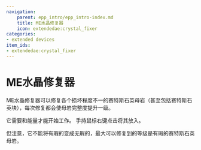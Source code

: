 ```yaml
---
navigation:
    parent: epp_intro/epp_intro-index.md
    title: ME水晶修复器
    icon: extendedae:crystal_fixer
categories:
- extended devices
item_ids:
- extendedae:crystal_fixer
---
```


# ME水晶修复器

<BlockImage id="extendedae:crystal_fixer" scale="8"></BlockImage>

ME水晶修复器可以修复各个损坏程度不一的赛特斯石英母岩（甚至包括赛特斯石英块），每次修复都会使母岩完整度提升一级。

它需要<ItemLink id="ae2:charged_certus_quartz_crystal" />和能量才能开始工作。 手持<ItemLink id="ae2:charged_certus_quartz_crystal" />鼠标右键点击将其放入。

但注意，它不能将有瑕的变成无瑕的，最大可以修复到的等级是有瑕的赛特斯石英母岩。

<Row gap="20">
<GameScene zoom="4" background="transparent">
  <ImportStructure src="../structure/crystal_fixer.snbt"></ImportStructure>
</GameScene>
</Row>
